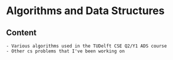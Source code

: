# Algorithms and Data Structures

## Content
    - Various algorithms used in the TUDelft CSE Q2/Y1 ADS course
    - Other cs problems that I've been working on 
